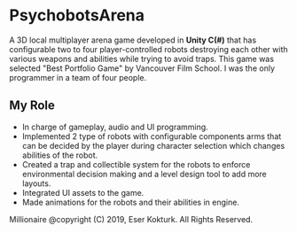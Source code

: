 # **PsychobotsArena**

A 3D local multiplayer arena game developed in **Unity C(#)** that has configurable two to four player-controlled robots destroying each other with various weapons and abilities while trying to avoid traps. This game was selected "Best Portfolio Game" by Vancouver Film School. I was the only programmer in a team of four people.

## **My Role**
- In charge of gameplay, audio and UI programming.
- Implemented 2 type of robots with configurable components arms that can be decided by the player during character selection which changes abilities of the robot.
- Created a trap and collectible system for the robots to enforce environmental decision making and a level design tool to add more layouts.
- Integrated UI assets to the game.
- Made animations for the robots and their abilities in engine.

Millionaire @copyright (C) 2019, Eser Kokturk. All Rights Reserved.